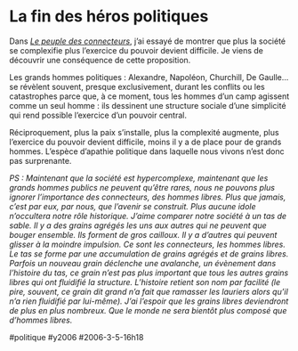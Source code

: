 # La fin des héros politiques

Dans *[Le peuple des connecteurs](../../page/le-peuple-des-connecteurs)*, j’ai essayé de montrer que plus la société se complexifie plus l’exercice du pouvoir devient difficile. Je viens de découvrir une conséquence de cette proposition.

Les grands hommes politiques : Alexandre, Napoléon, Churchill, De Gaulle... se révèlent souvent, presque exclusivement, durant les conflits ou les catastrophes parce que, à ce moment, tous les hommes d’un camp agissent comme un seul homme : ils dessinent une structure sociale d’une simplicité qui rend possible l’exercice d’un pouvoir central.

Réciproquement, plus la paix s’installe, plus la complexité augmente, plus l’exercice du pouvoir devient difficile, moins il y a de place pour de grands hommes. L’espèce d’apathie politique dans laquelle nous vivons n’est donc pas surprenante.

*PS : Maintenant que la société est hypercomplexe, maintenant que les grands hommes publics ne peuvent qu’être rares, nous ne pouvons plus ignorer l’importance des connecteurs, des hommes libres. Plus que jamais, c’est par eux, par nous, que l’avenir se construit. Plus aucune idole n’occultera notre rôle historique.*
*J’aime comparer notre société à un tas de sable. Il y a des grains agrégés les uns aux autres qui ne peuvent que bouger ensemble. Ils forment de gros cailloux. Il y a d’autres qui peuvent glisser à la moindre impulsion. Ce sont les connecteurs, les hommes libres.*
*Le tas se forme par une accumulation de grains agrégés et de grains libres. Parfois un nouveau grain déclenche une avalanche, un évènement dans l’histoire du tas, ce grain n’est pas plus important que tous les autres grains libres qui ont fluidifié la structure. L’histoire retient son nom par facilité (le pire, souvent, ce grain dit grand n’a fait que ramasser les lauriers alors qu’il n’a rien fluidifié par lui-même).*
*J’ai l’espoir que les grains libres deviendront de plus en plus nombreux. Que le monde ne sera bientôt plus composé que d’hommes libres.*

#politique #y2006 #2006-3-5-16h18
